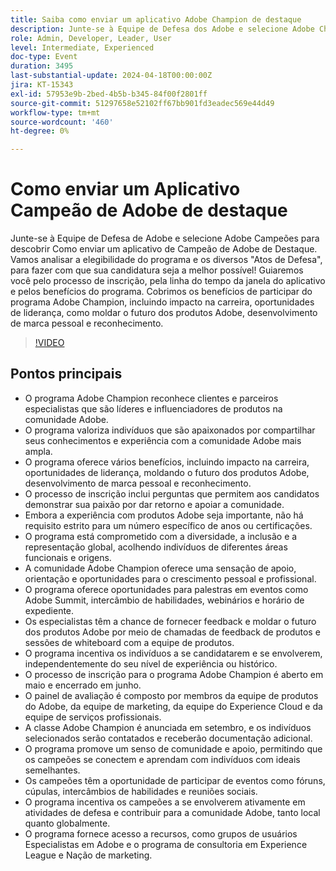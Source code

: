 ```yaml
---
title: Saiba como enviar um aplicativo Adobe Champion de destaque
description: Junte-se à Equipe de Defesa dos Adobe e selecione Adobe Champions para saber como enviar um formulário de inscrição de Adobe Champion de destaque. Guiaremos você pelo processo de inscrição, pela linha do tempo da janela do aplicativo e pelos benefícios do programa.
role: Admin, Developer, Leader, User
level: Intermediate, Experienced
doc-type: Event
duration: 3495
last-substantial-update: 2024-04-18T00:00:00Z
jira: KT-15343
exl-id: 57953e9b-2bed-4b5b-b345-84f00f2801ff
source-git-commit: 51297658e52102ff67bb901fd3eadec569e44d49
workflow-type: tm+mt
source-wordcount: '460'
ht-degree: 0%

---
```


# Como enviar um Aplicativo Campeão de Adobe de destaque

Junte-se à Equipe de Defesa de Adobe e selecione Adobe Campeões para descobrir Como enviar um aplicativo de Campeão de Adobe de Destaque. Vamos analisar a elegibilidade do programa e os diversos &quot;Atos de Defesa&quot;, para fazer com que sua candidatura seja a melhor possível! Guiaremos você pelo processo de inscrição, pela linha do tempo da janela do aplicativo e pelos benefícios do programa. Cobrimos os benefícios de participar do programa Adobe Champion, incluindo impacto na carreira, oportunidades de liderança, como moldar o futuro dos produtos Adobe, desenvolvimento de marca pessoal e reconhecimento.

>[!VIDEO](https://video.tv.adobe.com/v/3428431/?learn=on)

## Pontos principais

* O programa Adobe Champion reconhece clientes e parceiros especialistas que são líderes e influenciadores de produtos na comunidade Adobe.
* O programa valoriza indivíduos que são apaixonados por compartilhar seus conhecimentos e experiência com a comunidade Adobe mais ampla. &#x200B;
* O programa oferece vários benefícios, incluindo impacto na carreira, oportunidades de liderança, moldando o futuro dos produtos Adobe, desenvolvimento de marca pessoal e reconhecimento.
* O processo de inscrição inclui perguntas que permitem aos candidatos demonstrar sua paixão por dar retorno e apoiar a comunidade.
* Embora a experiência com produtos Adobe seja importante, não há requisito estrito para um número específico de anos ou certificações.
* O programa está comprometido com a diversidade, a inclusão e a representação global, acolhendo indivíduos de diferentes áreas funcionais e origens.
* A comunidade Adobe Champion oferece uma sensação de apoio, orientação e oportunidades para o crescimento pessoal e profissional.
* O programa oferece oportunidades para palestras em eventos como Adobe Summit, intercâmbio de habilidades, webinários e horário de expediente.
* Os especialistas têm a chance de fornecer feedback e moldar o futuro dos produtos Adobe por meio de chamadas de feedback de produtos e sessões de whiteboard com a equipe de produtos.
* O programa incentiva os indivíduos a se candidatarem e se envolverem, independentemente do seu nível de experiência ou histórico.
* O processo de inscrição para o programa Adobe Champion é aberto em maio e encerrado em junho.
* O painel de avaliação é composto por membros da equipe de produtos do Adobe, da equipe de marketing, da equipe do Experience Cloud e da equipe de serviços profissionais.
* A classe Adobe Champion é anunciada em setembro, e os indivíduos selecionados serão contatados e receberão documentação adicional.
* O programa promove um senso de comunidade e apoio, permitindo que os campeões se conectem e aprendam com indivíduos com ideais semelhantes.
* Os campeões têm a oportunidade de participar de eventos como fóruns, cúpulas, intercâmbios de habilidades e reuniões sociais.
* O programa incentiva os campeões a se envolverem ativamente em atividades de defesa e contribuir para a comunidade Adobe, tanto local quanto globalmente.
* O programa fornece acesso a recursos, como grupos de usuários Especialistas em Adobe e o programa de consultoria em Experience League e Nação de marketing.
